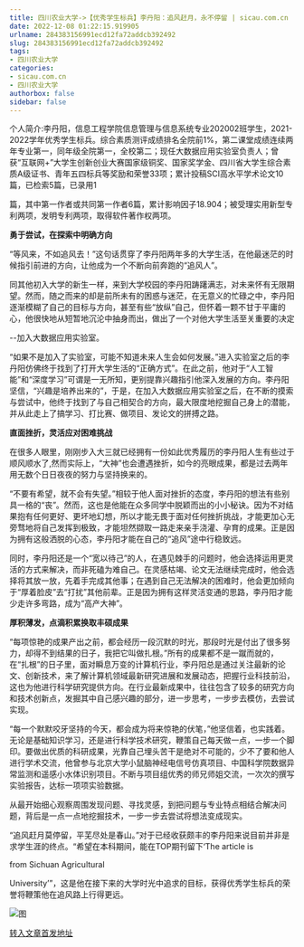 ```yaml
---
title: 四川农业大学->【优秀学生标兵】李丹阳：追风赶月，永不停留 | sicau.com.cn
date: 2022-12-08 01:22:15.919905
urlname: 284383156991ecd12fa72addcb392492
slug: 284383156991ecd12fa72addcb392492
tags: 
- 四川农业大学
categories:
- sicau.com.cn
- 四川农业大学
authorbox: false
sidebar: false
---
```

个人简介:李丹阳，信息工程学院信息管理与信息系统专业202002班学生，2021-2022学年优秀学生标兵。综合素质测评成绩排名全院前1%，第二课堂成绩连续两年专业第一，同年级全院第一，全校第二；现任大数据应用实验室负责人；曾获“互联网+”大学生创新创业大赛国家级铜奖、国家奖学金、四川省大学生综合素质A级证书、青年五四标兵等奖励和荣誉33项；累计投稿SCI高水平学术论文10篇，已检索5篇，已录用1
<!--more-->
篇，其中第一作者或共同第一作者6篇，累计影响因子18.904；被受理实用新型专利两项，发明专利两项，取得软件著作权两项。

**勇于尝试，在探索中明确方向**

“等风来，不如追风去！”这句话贯穿了李丹阳两年多的大学生活，在他最迷茫的时候指引前进的方向，让他成为一个不断向前奔跑的“追风人”。

同其他初入大学的新生一样，来到大学校园的李丹阳踌躇满志，对未来怀有无限期望。然而，随之而来的却是前所未有的困惑与迷茫，在无意义的忙碌之中，李丹阳逐渐模糊了自己的目标与方向，甚至有些“放纵”自己，但怀着一颗不甘于平庸的心，他很快地从短暂地沉沦中抽身而出，做出了一个对他大学生活至关重要的决定

--加入大数据应用实验室。

“如果不是加入了实验室，可能不知道未来人生会如何发展。”进入实验室之后的李丹阳仿佛终于找到了打开大学生活的“正确方式”。在此之前，他对于“人工智能”和“深度学习”可谓是一无所知，更别提靠兴趣指引他深入发展的方向。李丹阳坚信，“兴趣是培养出来的”，于是，在加入大数据应用实验室之后，在不断的摸索与尝试中，他终于找到了与自己相契合的方向，最大限度地挖掘自己身上的潜能，并从此走上了搞学习、打比赛、做项目、发论文的拼搏之路。

**直面挫折，灵活应对困难挑战**

在很多人眼里，刚刚步入大三就已经拥有一份如此优秀履历的李丹阳人生有些过于顺风顺水了,然而实际上，“大神”也会遭遇挫折，如今的亮眼成果，都是过去两年用无数个日日夜夜的努力与坚持换来的。

“不要有希望，就不会有失望。”相较于他人面对挫折的态度，李丹阳的想法有些别具一格的“丧”。然而，这也是他能在众多同学中脱颖而出的小小秘诀。因为不对结果抱有任何更好、更坏地幻想，所以才能无畏于面对任何挫折挑战，才能更加心无旁骛地将自己发挥到极致，才能坦然撷取一路走来亲手浇灌、孕育的成果。正是因为拥有这般洒脱的心态，李丹阳才能在自己的“追风”途中行稳致远。

同时，李丹阳还是一个“宽以待己”的人，在遇见棘手的问题时，他会选择运用更灵活的方式来解决，而非死磕为难自己。在灵感枯竭、论文无法继续完成时，他会选择将其放一放，先着手完成其他事；在遇到自己无法解决的困难时，他会更加倾向于“厚着脸皮”去“打扰”其他前辈。正是因为拥有这样灵活变通的思路，李丹阳才能少走许多弯路，成为“高产大神”。

**厚积薄发，点滴积累换取丰硕成果**

“每项惊艳的成果产出之前，都会经历一段沉默的时光，那段时光是付出了很多努力，却得不到结果的日子，我把它叫做扎根。”所有的成果都不是一蹴而就的，在“扎根”的日子里，面对瞬息万变的计算机行业，李丹阳总是通过关注最新的论文、创新技术，来了解计算机领域最新研究进展和发展动态，把握行业科技前沿，这也为他进行科学研究提供方向。在行业最新成果中，往往包含了较多的研究方向和技术创新点，发掘其中自己感兴趣的部分，进一步思考，一步步去模仿，去尝试实现。

“每一个默默咬牙坚持的今天，都会成为将来惊艳的伏笔，”他坚信着，也实践着。无论是基础知识学习，还是进行科学技术研究，鞭策自己每天做一点，一步一个脚印。要做出优质的科研成果，光靠自己埋头苦干是绝对不可能的，少不了要和他人进行学术交流，他曾参与北京大学小鼠脑神经电信号仿真项目、中国科学院数据异常监测和遥感小水体识别项目。不断与项目组优秀的师兄师姐交流，一次次的撰写实验报告，达标一项项实验数据。

从最开始细心观察周围发现问题、寻找灵感，到把问题与专业特点相结合解决问题，背后是一点一点地挖掘技术，一步一步去尝试将想法变成现实。

“追风赶月莫停留，平芜尽处是春山。”对于已经收获颇丰的李丹阳来说目前并非是求学生涯的终点。“希望在本科期间，能在TOP期刊留下‘The article is

from Sichuan Agricultural

University’”，这是他在接下来的大学时光中追求的目标，获得优秀学生标兵的荣誉将鞭策他在追风路上行得更远。

![图](https://news.sicau.edu.cn/__local/B/02/0D/CB04A04D0642921EB2278CF7063_A03A0ACD_6B620D.png)

[转入文章首发地址](https://news.sicau.edu.cn/info/1078/70479.htm)